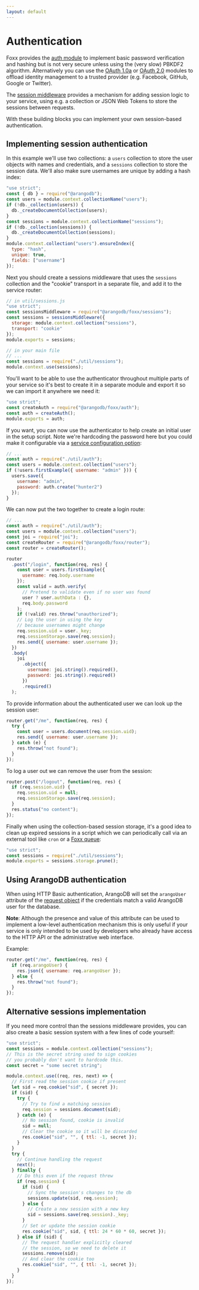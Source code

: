 ```yaml
---
layout: default
---
```

Authentication
==============

Foxx provides the [auth module](foxx-reference-modules-auth.html) to implement
basic password verification and hashing but is not very secure unless using
the (very slow) PBKDF2 algorithm. Alternatively you can use the
[OAuth 1.0a](foxx-reference-modules-oauth1.html) or
[OAuth 2.0](foxx-reference-modules-oauth2.html) modules to offload identity
management to a trusted provider (e.g. Facebook, GitHub, Google or Twitter).

The [session middleware](foxx-reference-sessions.html) provides a mechanism
for adding session logic to your service, using e.g. a collection or
JSON Web Tokens to store the sessions between requests.

With these building blocks you can implement your own session-based
authentication.

Implementing session authentication
-----------------------------------

In this example we'll use two collections: a `users` collection to store the
user objects with names and credentials, and a `sessions` collection to store
the session data. We'll also make sure usernames are unique
by adding a hash index:

```js
"use strict";
const { db } = require("@arangodb");
const users = module.context.collectionName("users");
if (!db._collection(users)) {
  db._createDocumentCollection(users);
}
const sessions = module.context.collectionName("sessions");
if (!db._collection(sessions)) {
  db._createDocumentCollection(sessions);
}
module.context.collection("users").ensureIndex({
  type: "hash",
  unique: true,
  fields: ["username"]
});
```

Next you should create a sessions middleware that uses the `sessions`
collection and the "cookie" transport in a separate file, and add it
to the service router:

```js
// in util/sessions.js
"use strict";
const sessionsMiddleware = require("@arangodb/foxx/sessions");
const sessions = sessionsMiddleware({
  storage: module.context.collection("sessions"),
  transport: "cookie"
});
module.exports = sessions;
```

```js
// in your main file
// ...
const sessions = require("./util/sessions");
module.context.use(sessions);
```

You'll want to be able to use the authenticator throughout multiple parts
of your service so it's best to create it in a separate module and export it
so we can import it anywhere we need it:

```js
"use strict";
const createAuth = require("@arangodb/foxx/auth");
const auth = createAuth();
module.exports = auth;
```

If you want, you can now use the authenticator to help create an initial user
in the setup script. Note we're hardcoding the password here but you could
make it configurable via a
[service configuration option](foxx-reference-configuration.html):

```js
// ...
const auth = require("./util/auth");
const users = module.context.collection("users");
if (!users.firstExample({ username: "admin" })) {
  users.save({
    username: "admin",
    password: auth.create("hunter2")
  });
}
```

We can now put the two together to create a login route:

```js
// ...
const auth = require("./util/auth");
const users = module.context.collection("users");
const joi = require("joi");
const createRouter = require("@arangodb/foxx/router");
const router = createRouter();

router
  .post("/login", function(req, res) {
    const user = users.firstExample({
      username: req.body.username
    });
    const valid = auth.verify(
      // Pretend to validate even if no user was found
      user ? user.authData : {},
      req.body.password
    );
    if (!valid) res.throw("unauthorized");
    // Log the user in using the key
    // because usernames might change
    req.session.uid = user._key;
    req.sessionStorage.save(req.session);
    res.send({ username: user.username });
  })
  .body(
    joi
      .object({
        username: joi.string().required(),
        password: joi.string().required()
      })
      .required()
  );
```

To provide information about the authenticated user we can look up
the session user:

```js
router.get("/me", function(req, res) {
  try {
    const user = users.document(req.session.uid);
    res.send({ username: user.username });
  } catch (e) {
    res.throw("not found");
  }
});
```

To log a user out we can remove the user from the session:

```js
router.post("/logout", function(req, res) {
  if (req.session.uid) {
    req.session.uid = null;
    req.sessionStorage.save(req.session);
  }
  res.status("no content");
});
```

Finally when using the collection-based session storage, it's a good idea to
clean up expired sessions in a script which we can periodically call via an
external tool like `cron` or a [Foxx queue](foxx-reference-modules-queues.html):

```js
"use strict";
const sessions = require("./util/sessions");
module.exports = sessions.storage.prune();
```

Using ArangoDB authentication
-----------------------------

When using HTTP Basic authentication, ArangoDB will set the `arangoUser`
attribute of the [request object](foxx-reference-routers-request.html) if the
credentials match a valid ArangoDB user for the database.

**Note**: Although the presence and value of this attribute can be used to
implement a low-level authentication mechanism this is only useful if your
service is only intended to be used by developers who already have access to
the HTTP API or the administrative web interface.

Example:

```js
router.get("/me", function(req, res) {
  if (req.arangoUser) {
    res.json({ username: req.arangoUser });
  } else {
    res.throw("not found");
  }
});
```

Alternative sessions implementation
-----------------------------------

If you need more control than the sessions middleware provides,
you can also create a basic session system with a few lines of code yourself:

```js
"use strict";
const sessions = module.context.collection("sessions");
// This is the secret string used to sign cookies
// you probably don't want to hardcode this.
const secret = "some secret string";

module.context.use((req, res, next) => {
  // First read the session cookie if present
  let sid = req.cookie("sid", { secret });
  if (sid) {
    try {
      // Try to find a matching session
      req.session = sessions.document(sid);
    } catch (e) {
      // No session found, cookie is invalid
      sid = null;
      // Clear the cookie so it will be discarded
      res.cookie("sid", "", { ttl: -1, secret });
    }
  }
  try {
    // Continue handling the request
    next();
  } finally {
    // Do this even if the request threw
    if (req.session) {
      if (sid) {
        // Sync the session's changes to the db
        sessions.update(sid, req.session);
      } else {
        // Create a new session with a new key
        sid = sessions.save(req.session)._key;
      }
      // Set or update the session cookie
      res.cookie("sid", sid, { ttl: 24 * 60 * 60, secret });
    } else if (sid) {
      // The request handler explicitly cleared
      // the session, so we need to delete it
      sessions.remove(sid);
      // And clear the cookie too
      res.cookie("sid", "", { ttl: -1, secret });
    }
  }
});
```
